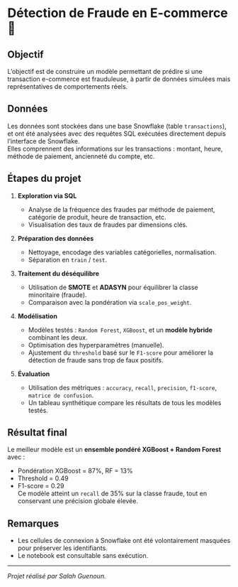 # Détection de Fraude en E-commerce 🛒

## Objectif

L’objectif est de construire un modèle permettant de prédire si une transaction e-commerce est frauduleuse, à partir de données simulées mais représentatives de comportements réels.

## Données

Les données sont stockées dans une base Snowflake (table `transactions`), et ont été analysées avec des requêtes SQL exécutées directement depuis l’interface de Snowflake.  
Elles comprennent des informations sur les transactions : montant, heure, méthode de paiement, ancienneté du compte, etc.

## Étapes du projet

1. **Exploration via SQL**  
   - Analyse de la fréquence des fraudes par méthode de paiement, catégorie de produit, heure de transaction, etc.
   - Visualisation des taux de fraudes par dimensions clés.

2. **Préparation des données**
   - Nettoyage, encodage des variables catégorielles, normalisation.
   - Séparation en `train` / `test`.

3. **Traitement du déséquilibre**
   - Utilisation de **SMOTE** et **ADASYN** pour équilibrer la classe minoritaire (fraude).
   - Comparaison avec la pondération via `scale_pos_weight`.

4. **Modélisation**
   - Modèles testés : `Random Forest`, `XGBoost`, et un **modèle hybride** combinant les deux.
   - Optimisation des hyperparamètres (manuelle).
   - Ajustement du `threshold` basé sur le `F1-score` pour améliorer la détection de fraude sans trop de faux positifs.

5. **Évaluation**
   - Utilisation des métriques : `accuracy`, `recall`, `precision`, `f1-score`, `matrice de confusion`.
   - Un tableau synthétique compare les résultats de tous les modèles testés.

## Résultat final

Le meilleur modèle est un **ensemble pondéré XGBoost + Random Forest** avec :
- Pondération XGBoost = 87%, RF = 13%
- Threshold = 0.49
- F1-score = 0.29  
Ce modèle atteint un `recall` de 35% sur la classe fraude, tout en conservant une précision globale élevée.

## Remarques

- Les cellules de connexion à Snowflake ont été volontairement masquées pour préserver les identifiants.
- Le notebook est consultable sans exécution.

---

_Projet réalisé par Salah Guenoun._
